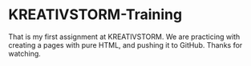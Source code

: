 # KREATIVSTORM-Training

That is my first assignment at KREATIVSTORM. We are practicing with creating a pages with pure HTML, and pushing it to GitHub.
Thanks for watching.
